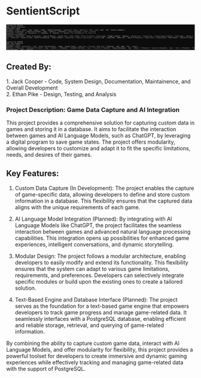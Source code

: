 # SentientScript
![Alt Text](sstxt.png)
## Created By:
<p>1. Jack Cooper - Code, System Design, Documentation, Maintainence, and Overall Development <br> 2. Ethan Pike - Design, Testing, and Analysis </p>

### Project Description: Game Data Capture and AI Integration

<p>This project provides a comprehensive solution for capturing custom data in games and storing it in a database. It aims to facilitate the interaction between games and AI Language Models, such as ChatGPT, by leveraging a digital program to save game states. The project offers modularity, allowing developers to customize and adapt it to fit the specific limitations, needs, and desires of their games.</p>

## Key Features:

1. Custom Data Capture (In Development): The project enables the capture of game-specific data, allowing developers to define and store custom information in a database. This flexibility ensures that the captured data aligns with the unique requirements of each game.

2. AI Language Model Integration (Planned): By integrating with AI Language Models like ChatGPT, the project facilitates the seamless interaction between games and advanced natural language processing capabilities. This integration opens up possibilities for enhanced game experiences, intelligent conversations, and dynamic storytelling.

3. Modular Design: The project follows a modular architecture, enabling developers to easily modify and extend its functionality. This flexibility ensures that the system can adapt to various game limitations, requirements, and preferences. Developers can selectively integrate specific modules or build upon the existing ones to create a tailored solution.

4. Text-Based Engine and Database Interface (Planned): The project serves as the foundation for a text-based game engine that empowers developers to track game progress and manage game-related data. It seamlessly interfaces with a PostgreSQL database, enabling efficient and reliable storage, retrieval, and querying of game-related information.

By combining the ability to capture custom game data, interact with AI Language Models, and offer modularity for flexibility, this project provides a powerful toolset for developers to create immersive and dynamic gaming experiences while effectively tracking and managing game-related data with the support of PostgreSQL.
